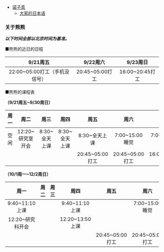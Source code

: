 - [诺子乖](Yi.md)
  - [大家的日本语](japanese.md)

### 关于熊熊

***以下时间全部以北京时间为基准。***

■熊熊的近日的日程

|9/21周五|9/22周六|9/23周日|
:---:|:---:|:---:
|22:00~05:00打工（手机没信号）|20:45~05:00打工|16:00~20:45打工|

■熊熊的课程表

**（9/21周五~9/30周日）**

|周一|周二|周三|周四|周五|周六|周日|
:---:|:---:|:---:|:---:|:---:|:---:|:---:
|空闲|12:20~研究室开会|8:30~全天上课|8:30~全天上课|8:30~全天上课|7:00~15:00睡觉|7:00~15:00睡觉|
|||||20:45~05:00打工|20:45~05:00打工|16:00~20:45打工|

**（10/1周一~12/2周日）**

|周一|周二|周三|周四|周五|周六|周日|
:---:|:---:|:---:|:---:|:---:|:---:|:---:
|9:40~11:10上课|||9:40~11:10上课||7:00~15:00睡觉|7:00~15:00睡觉|
|12:20~研究科开会|||12:20~13:50上课|||16:00~20:45打工|
|||||20:45~05:00打工|20:45~05:00打工||
